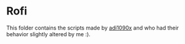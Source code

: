 # Rofi

This folder contains the scripts made by [adi1090x](https://github.com/adi1090x/rofi) and who had their behavior slightly altered by me :).
